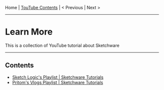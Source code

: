  Home | [TouTube Contents](#Contents) | < Previous | Next > 
______________________________________________
# Learn More

This is a collection of YouTube tutorial about Sketchware
______________________________________________

## Contents
- [Sketch Logic's Playlist | Sketchware Tutorials](https://youtube.com/playlist?list=PLBjrqQd2Tvp0XALmg0wLSYGAULKEOX1jy)
- [Pritom's Vlogs Playlist | Sketchware Tutorials](https://youtube.com/playlist?list=PLBJuGex9TxtGLZllla7bwqhPl53Tldd8o)
